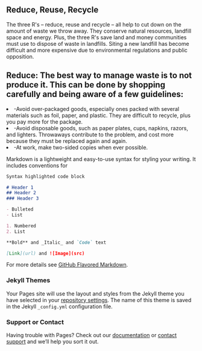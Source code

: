## Reduce, Reuse, Recycle

The three R's – reduce, reuse and recycle – all help to cut down on the amount of waste we throw away. They conserve natural resources, landfill space and energy. Plus, the three R's save land and money communities must use to dispose of waste in landfills. Siting a new landfill has become difficult and more expensive due to environmental regulations and public opposition.

## Reduce: The best way to manage waste is to not produce it. This can be done by shopping carefully and being aware of a few guidelines:

<li> -Avoid over-packaged goods, especially ones packed with several materials such as foil, paper, and plastic. They are difficult to recycle, plus you pay more for the package. </li>
<li>-Avoid disposable goods, such as paper plates, cups, napkins, razors, and lighters. Throwaways contribute to the problem, and cost more because they must be replaced again and again.</li>
<li> -At work, make two-sided copies when ever possible. </li>




Markdown is a lightweight and easy-to-use syntax for styling your writing. It includes conventions for

```markdown
Syntax highlighted code block

# Header 1
## Header 2
### Header 3

- Bulleted
- List

1. Numbered
2. List

**Bold** and _Italic_ and `Code` text

[Link](url) and ![Image](src)
```

For more details see [GitHub Flavored Markdown](https://guides.github.com/features/mastering-markdown/).

### Jekyll Themes

Your Pages site will use the layout and styles from the Jekyll theme you have selected in your [repository settings](https://github.com/Ethelhosien/eco-blog/settings). The name of this theme is saved in the Jekyll `_config.yml` configuration file.

### Support or Contact

Having trouble with Pages? Check out our [documentation](https://help.github.com/categories/github-pages-basics/) or [contact support](https://github.com/contact) and we’ll help you sort it out.

